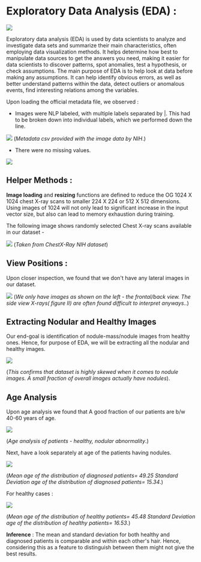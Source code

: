 # Exploratory Data Analysis (EDA) : 

![](https://github.com/CodingWitcher/NIH_Chest_X_Ray/blob/main/images_for_readme/magnifying%20glass.jpg)

Exploratory data analysis (EDA) is used by data scientists to analyze and investigate data sets and summarize their main characteristics, often employing data visualization methods. It helps determine how best to manipulate data sources to get the answers you need, making it easier for data scientists to discover patterns, spot anomalies, test a hypothesis, or check assumptions. The main purpose of EDA is to help look at data before making any assumptions. It can help identify obvious errors, as well as better understand patterns within the data, detect outliers or anomalous events, find interesting relations among the variables. 

Upon loading the official metadata file, we observed : 
* Images were NLP labeled, with multiple labels separated by |. This had to be broken down into individual labels, which we performed down the line.

![](https://github.com/CodingWitcher/NIH_Chest_X_Ray/blob/main/images_for_readme/head.png)
(*Metadata csv provided with the image data by NIH*.)

* There were no missing values.

![](https://github.com/CodingWitcher/NIH_Chest_X_Ray/blob/main/images_for_readme/missing%20values.png)

## Helper Methods : 
**Image loading** and **resizing** functions are defined to reduce the OG 1024 X 1024 chest X-ray scans to smaller 224 X 224 or 512 X 512 dimensions. Using images of 1024 will not only lead to significant increase in the input vector size, but also can lead to memory exhaustion during training.

The following image shows randomly selected Chest X-ray scans available in our dataset -

![](https://github.com/CodingWitcher/NIH_Chest_X_Ray/blob/main/images_for_readme/samples.png)
(*Taken from ChestX-Ray NIH dataset*)

## View Positions : 

Upon closer inspection, we found that we don't have any lateral images in our dataset.

![](https://github.com/CodingWitcher/NIH_Chest_X_Ray/blob/main/images_for_readme/lat_vs_front.jpg)
(*We only have images as shown on the left - the frontal/back view. The side view X-rays( figure II) are often found difficult to interpret anyways..*)

## Extracting Nodular and Healthy Images

Our end-goal is identification of nodule-mass/nodule images from healthy ones. Hence, for purpose of EDA, we will be extracting all the nodular and healthy images.

![](https://github.com/CodingWitcher/NIH_Chest_X_Ray/blob/main/images_for_readme/nodule_v_healthy.png)

(*This confirms that dataset is highly skewed when it comes to nodule images. A small fraction of overall images actually have nodules*).

## Age Analysis
Upon age analysis we found that A good fraction of our patients are b/w 40-60 years of age. 

![](https://github.com/CodingWitcher/NIH_Chest_X_Ray/blob/main/images_for_readme/age.png)

(*Age analysis of patients - healthy, nodular abnormality*.)

Next, have a look separately at age of the patients having nodules.

![](https://github.com/CodingWitcher/NIH_Chest_X_Ray/blob/main/images_for_readme/age_2.png)

(*Mean age of the distribution of diagnosed patients= 49.25  Standard Deviation age of the distribution of diagnosed patients= 15.34*.)

For healthy cases : 

![](https://github.com/CodingWitcher/NIH_Chest_X_Ray/blob/main/images_for_readme/age_3.png)

(*Mean age of the distribution of healthy patients= 45.48  Standard Deviation age of the distribution of healthy patients= 16.53*.)

**Inference** : The mean and standard deviation for both healthy and diagnosed patients is comparable and within each other's hair. Hence, considering this as a feature to distinguish between them might not give the best results.
